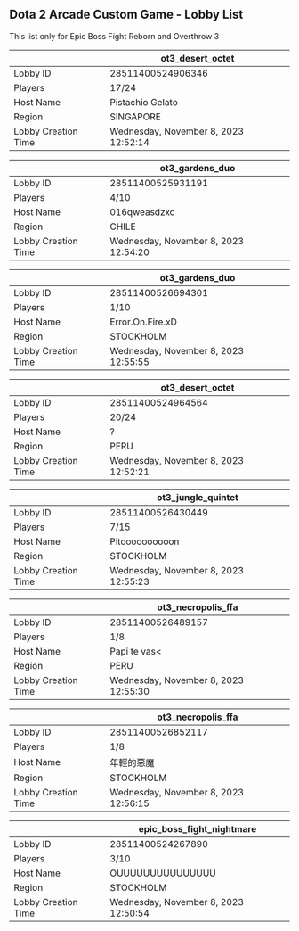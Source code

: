 ## Dota 2 Arcade Custom Game - Lobby List

This list only for Epic Boss Fight Reborn and Overthrow 3

|  | ot3_desert_octet |
| ------ | ------ |
| Lobby ID | 28511400524906346 |
| Players | 17/24 |
| Host Name | Pistachio Gelato |
| Region | SINGAPORE |
| Lobby Creation Time | Wednesday, November 8, 2023 12:52:14 |


|  | ot3_gardens_duo |
| ------ | ------ |
| Lobby ID | 28511400525931191 |
| Players | 4/10 |
| Host Name | 016qweasdzxc |
| Region | CHILE |
| Lobby Creation Time | Wednesday, November 8, 2023 12:54:20 |


|  | ot3_gardens_duo |
| ------ | ------ |
| Lobby ID | 28511400526694301 |
| Players | 1/10 |
| Host Name | Error.On.Fire.xD |
| Region | STOCKHOLM |
| Lobby Creation Time | Wednesday, November 8, 2023 12:55:55 |


|  | ot3_desert_octet |
| ------ | ------ |
| Lobby ID | 28511400524964564 |
| Players | 20/24 |
| Host Name | ? |
| Region | PERU |
| Lobby Creation Time | Wednesday, November 8, 2023 12:52:21 |


|  | ot3_jungle_quintet |
| ------ | ------ |
| Lobby ID | 28511400526430449 |
| Players | 7/15 |
| Host Name | Pitoooooooooon |
| Region | STOCKHOLM |
| Lobby Creation Time | Wednesday, November 8, 2023 12:55:23 |


|  | ot3_necropolis_ffa |
| ------ | ------ |
| Lobby ID | 28511400526489157 |
| Players | 1/8 |
| Host Name | Papi te vas< |
| Region | PERU |
| Lobby Creation Time | Wednesday, November 8, 2023 12:55:30 |


|  | ot3_necropolis_ffa |
| ------ | ------ |
| Lobby ID | 28511400526852117 |
| Players | 1/8 |
| Host Name | 年輕的惡魔 |
| Region | STOCKHOLM |
| Lobby Creation Time | Wednesday, November 8, 2023 12:56:15 |


|  | epic_boss_fight_nightmare |
| ------ | ------ |
| Lobby ID | 28511400524267890 |
| Players | 3/10 |
| Host Name | OUUUUUUUUUUUUUUU |
| Region | STOCKHOLM |
| Lobby Creation Time | Wednesday, November 8, 2023 12:50:54 |


